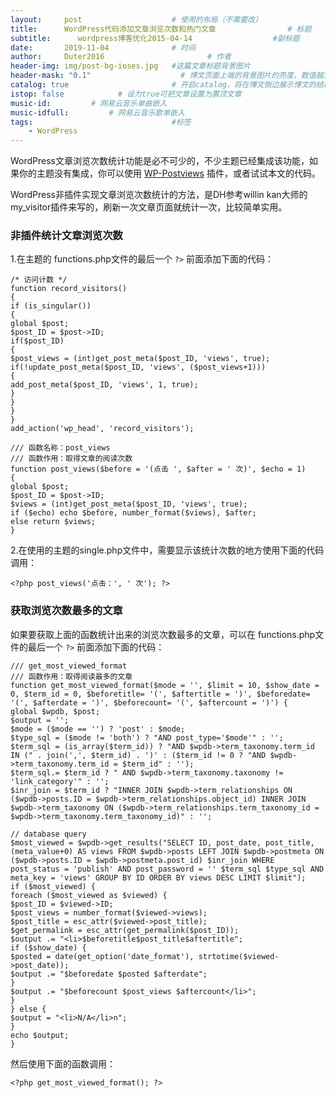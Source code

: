 ```yaml
---
layout:     post   				    # 使用的布局（不需要改）
title:      WordPress代码添加文章浏览次数和热门文章 				# 标题 
subtitle:      wordpress博客优化2015-04-14                  #副标题
date:       2019-11-04 				# 时间
author:     Duter2016 						# 作者
header-img: img/post-bg-ioses.jpg 	#这篇文章标题背景图片
header-mask: "0.1"                    # 博文页面上端的背景图片的亮度，数值越大越黑暗
catalog: true 						# 开启catalog，将在博文侧边展示博文的结构
istop: false            # 设为true可把文章设置为置顶文章
music-id:         # 网易云音乐单曲嵌入
music-idfull:         # 网易云音乐歌单嵌入
tags:								#标签
    - WordPress
---
```


WordPress文章浏览次数统计功能是必不可少的，不少主题已经集成该功能，如果你的主题没有集成，你可以使用 [WP-Postviews](http://www.wpdaxue.com/wp-postviews.html) 插件，或者试试本文的代码。

WordPress非插件实现文章浏览次数统计的方法，是DH参考willin kan大师的my\_visitor插件来写的，刷新一次文章页面就统计一次，比较简单实用。

### 非插件统计文章浏览次数

1.在主题的 functions.php文件的最后一个 `?>` 前面添加下面的代码：

```
/* 访问计数 */
function record_visitors()
{
if (is_singular())
{
global $post;
$post_ID = $post->ID;
if($post_ID)
{
$post_views = (int)get_post_meta($post_ID, 'views', true);
if(!update_post_meta($post_ID, 'views', ($post_views+1)))
{
add_post_meta($post_ID, 'views', 1, true);
}
}
}
}
add_action('wp_head', 'record_visitors');

/// 函数名称：post_views
/// 函数作用：取得文章的阅读次数
function post_views($before = '(点击 ', $after = ' 次)', $echo = 1)
{
global $post;
$post_ID = $post->ID;
$views = (int)get_post_meta($post_ID, 'views', true);
if ($echo) echo $before, number_format($views), $after;
else return $views;
}
```

2.在使用的主题的single.php文件中，需要显示该统计次数的地方使用下面的代码调用：

`<?php post_views('点击：', ' 次'); ?>`

### 获取浏览次数最多的文章

如果要获取上面的函数统计出来的浏览次数最多的文章，可以在 functions.php文件的最后一个 `?>` 前面添加下面的代码：

```
/// get_most_viewed_format
/// 函数作用：取得阅读最多的文章
function get_most_viewed_format($mode = '', $limit = 10, $show_date = 0, $term_id = 0, $beforetitle= '(', $aftertitle = ')', $beforedate= '(', $afterdate = ')', $beforecount= '(', $aftercount = ')') {
global $wpdb, $post;
$output = '';
$mode = ($mode == '') ? 'post' : $mode;
$type_sql = ($mode != 'both') ? "AND post_type='$mode'" : '';
$term_sql = (is_array($term_id)) ? "AND $wpdb->term_taxonomy.term_id IN (" . join(',', $term_id) . ')' : ($term_id != 0 ? "AND $wpdb->term_taxonomy.term_id = $term_id" : '');
$term_sql.= $term_id ? " AND $wpdb->term_taxonomy.taxonomy != 'link_category'" : '';
$inr_join = $term_id ? "INNER JOIN $wpdb->term_relationships ON ($wpdb->posts.ID = $wpdb->term_relationships.object_id) INNER JOIN $wpdb->term_taxonomy ON ($wpdb->term_relationships.term_taxonomy_id = $wpdb->term_taxonomy.term_taxonomy_id)" : '';

// database query
$most_viewed = $wpdb->get_results("SELECT ID, post_date, post_title, (meta_value+0) AS views FROM $wpdb->posts LEFT JOIN $wpdb->postmeta ON ($wpdb->posts.ID = $wpdb->postmeta.post_id) $inr_join WHERE post_status = 'publish' AND post_password = '' $term_sql $type_sql AND meta_key = 'views' GROUP BY ID ORDER BY views DESC LIMIT $limit");
if ($most_viewed) {
foreach ($most_viewed as $viewed) {
$post_ID = $viewed->ID;
$post_views = number_format($viewed->views);
$post_title = esc_attr($viewed->post_title);
$get_permalink = esc_attr(get_permalink($post_ID));
$output .= "<li>$beforetitle$post_title$aftertitle";
if ($show_date) {
$posted = date(get_option('date_format'), strtotime($viewed->post_date));
$output .= "$beforedate $posted $afterdate";
}
$output .= "$beforecount $post_views $aftercount</li>";
}
} else {
$output = "<li>N/A</li>n";
}
echo $output;
}
```

然后使用下面的函数调用：

`<?php get_most_viewed_format(); ?>`
